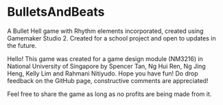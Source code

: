 # BulletsAndBeats
A Bullet Hell game with Rhythm elements incorporated, created using Gamemaker Studio 2. Created for a school project and open to updates in the future.

Hello! This game was created for a game design module (NM3216) in National
University of Singapore by Spencer Tan, Ng Hui Ren, Ng Jing Heng, Kelly Lim and
Rahmani Nitiyudo. Hope you have fun! Do drop feedback on the GitHub page,
constructive comments are appreciated!

Feel free to share the game as long as no profits are being made from it.
